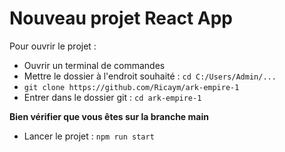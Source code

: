 # Nouveau projet React App

Pour ouvrir le projet :

- Ouvrir un terminal de commandes
- Mettre le dossier à l'endroit souhaité : ```cd C:/Users/Admin/...```
- ```git clone https://github.com/Ricaym/ark-empire-1```
- Entrer dans le dossier git : ```cd ark-empire-1```

**Bien vérifier que vous êtes sur la branche main**

- Lancer le projet : ```npm run start```